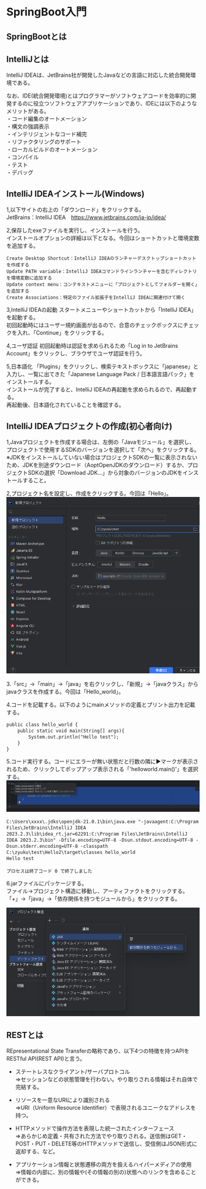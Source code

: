 # SpringBoot入門
## SpringBootとは

## IntelliJとは
IntelliJ IDEAは、JetBrains社が開発したJavaなどの言語に対応した統合開発環境である。  

なお、IDE(統合開発環境)とはプログラマーがソフトウェアコードを効率的に開発するのに役立つソフトウェアアプリケーションであり、IDEには以下のようなメリットがある。  
・コード編集のオートメーション  
・構文の強調表示  
・インテリジェントなコード補完  
・リファクタリングのサポート  
・ローカルビルドのオートメーション  
・コンパイル  
・テスト  
・デバッグ  


## IntelliJ IDEAインストール(Windows)
1,以下サイトの右上の「ダウンロード」をクリックする。  
JetBrains：IntelliJ IDEA　https://www.jetbrains.com/ja-jp/idea/  

2,保存したexeファイルを実行し、インストールを行う。  
インストールオプションの詳細は以下となる。今回はショートカットと環境変数を追加する。  
```
Create Desktop Shortcut：IntelliJ IDEAのランチャーデスクトップショートカットを作成する
Update PATH variable：IntelliJ IDEAコマンドラインランチャーを含むディレクトリを環境変数に追加する
Update context menu：コンテキストメニューに「プロジェクトとしてフォルダーを開く」を追加する
Create Associations：特定のファイル拡張子をIntelliJ IDEAに関連付けて開く
```
3,IntelliJ IDEAの起動
スタートメニューやショートカットから「IntelliJ IDEA」を起動する。  
初回起動時にはユーザー規約画面が出るので、合意のチェックボックスにチェックを入れ、「Continue」をクリックする。  

4,ユーザ認証
初回起動時は認証を求められるため「Log in to JetBrains Account」をクリックし、ブラウザでユーザ認証を行う。

5,日本語化
「Plugins」をクリックし、検索テキストボックスに「japanese」と入力し、一覧に出てきた「Japanese Language Pack / 日本語言語パック」をインストールする。  
インストールが完了すると、IntelliJ IDEAの再起動を求められるので、再起動する。  
再起動後、日本語化されていることを確認する。  

## IntelliJ IDEAプロジェクトの作成(初心者向け)
1,Javaプロジェクトを作成する場合は、左側の「Javaモジュール」を選択し、プロジェクトで使用するSDKのバージョンを選択して「次へ」をクリックする。  
※JDKをインストールしていない場合はプロジェクトSDKの一覧に表示されないため、JDKを別途ダウンロード（AoptOpenJDKのダウンロード）するか、プロジェクトSDKの選択「Download JDK...」から対象のバージョンのJDKをインストールすること。  

2,プロジェクト名を設定し、作成をクリックする。今回は「Hello」。  
![new_project](./images/IntelliJ_new_project.png)

3.「src」→「main」→「java」を右クリックし、「新規」→「javaクラス」からjavaクラスを作成する。今回は「Hello_world」。  

4.コードを記載する。以下のようにmainメソッドの定義とプリント出力を記載する。  
```
public class hello_world {
    public static void main(String[] args){
        System.out.println("Hello test");
    }
}
```

5.コード実行する。コードにエラーが無い状態だと行数の隣に▶マークが表示されるため、クリックしてポップアップ表示される「'helloworld.main()'」を選択する。  
![exce_hello](./images/IntelliJ_exec_hello.png)

```
C:\Users\xxxx\.jdks\openjdk-21.0.1\bin\java.exe "-javaagent:C:\Program Files\JetBrains\IntelliJ IDEA 2023.2.3\lib\idea_rt.jar=62291:C:\Program Files\JetBrains\IntelliJ IDEA 2023.2.3\bin" -Dfile.encoding=UTF-8 -Dsun.stdout.encoding=UTF-8 -Dsun.stderr.encoding=UTF-8 -classpath C:\zyuku\test\Hello2\target\classes hello_world
Hello test

プロセスは終了コード 0 で終了しました
```

6.jarファイルにパッケージする。  
ファイル→プロジェクト構造に移動し、アーティファクトをクリックする。  
「+」→「java」→「依存関係を持つモジュールから」をクリックする。  

![create_jar](./images/IntelliJ_create_jar.png)

## RESTとは
REpresentational State Transferの略称であり、以下4つの特徴を持つAPIをRESTful API(REST API)と言う。  
* ステートレスなクライアント/サーバプロトコル  
⇒セッションなどの状態管理を行わない。やり取りされる情報はそれ自体で完結する。  

* リソースを一意なURIにより識別される  
⇒URI（Uniform Resource Identifier）で表現されるユニークなアドレスを持つ。  

* HTTPメソッドで操作方法を表現した統一されたインターフェース  
⇒あらかじめ定義・共有された方法でやり取りされる。送信側はGET・POST・PUT・DELETE等のHTTPメソッドで送信し、受信側はJSON形式に返却する、など。  

* アプリケーション情報と状態遷移の両方を扱えるハイパーメディアの使用  
⇒情報の内部に、別の情報や(その情報の別の)状態へのリンクを含めることができる。
